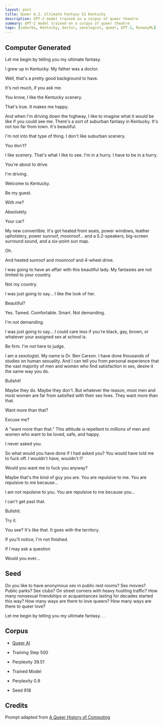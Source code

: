 ```yaml
---
layout: post
title: Queer A.I. Ultimate Fantasy 51 Kentucky
description: GPT-2 model trained on a corpus of queer theatre
summary: GPT-2 model trained on a corpus of queer theatre
tags: [suburbs, Kentucky, doctor, sexologist, queer, GPT-2, RunwayML]
---
```


## Computer Generated

Let me begin by telling you my ultimate fantasy.

I grew up in Kentucky. My father was a doctor.

Well, that's a pretty good background to have.

It's not much, if you ask me.

You know, I like the Kentucky scenery.

That's true. It makes me happy.

And when I'm driving down the highway, I like to imagine what it would be like if you could see me. There's a sort of suburban fantasy in Kentucky. It's not too far from town. It's beautiful.

I'm not into that type of thing. I don't like suburban scenery.

You don't?

I like scenery. That's what I like to see. I'm in a hurry. I have to be in a hurry.

You're about to drive.

I'm driving.

Welcome to Kentucky.

Be my guest.

With me?

Absolutely.

Your car?

My new convertible. It's got heated front seats, power windows, leather upholstery, power sunroof, moonroof... and a 5.2-speakers, big-screen surround sound, and a six-point sun map.

Oh.

And heated sunroof and moonroof and 4-wheel drive.

I was going to have an affair with this beautiful lady. My fantasies are not limited to your country.

Not my country.

I was just going to say... I like the look of her.

Beautiful?

Yes. Tamed. Comfortable. Smart. Not demanding.

I'm not demanding.

I was just going to say... I could care less if you're black, gay, brown, or whatever your assigned sex at school is.

Be firm. I'm not here to judge.

I am a sexologist. My name is Dr. Ben Carson. I have done thousands of studies on human sexuality. And I can tell you from personal experience that the vast majority of men and women who find satisfaction in sex, desire it the same way you do.

Bullshit!

Maybe they do. Maybe they don't. But whatever the reason, most men and most women are far from satisfied with their sex lives. They want more than that.

Want more than that?

Excuse me?

A "want more than that." This attitude is repellent to millions of men and women who want to be loved, safe, and happy.

I never asked you.

So what would you have done if I had asked you? You would have told me to fuck off. I wouldn't have, wouldn't I?

Would you want me to fuck you anyway?

Maybe that's the kind of guy you are. You are repulsive to me. You are repulsive to me because...

I am not repulsive to you. You are repulsive to me because you...

I can't get past that.

Bullshit.

Try it.

You see? It's like that. It goes with the territory.

If you'll notice, I'm not finished.

If I may ask a question

Would you ever...


## Seed

Do you like to have anonymous sex in public rest rooms? Sex movies? Public parks? Sex clubs? On street corners with heavy hustling traffic? How many nonsexual friendships or acquaintances lasting for decades started this way? How many ways are there to love queers? How many ways are there to queer love?

Let me begin by telling you my ultimate fantasy. . .

## Corpus

- [Queer AI](/queerai)
- Training Step 500
- Perplexity 39.51

- Trained Model
- Perplexity 0.9
- Seed 918


## Credits

Prompt adapted from [A Queer History of Computing](https://rhizome.org/editorial/2013/feb/19/queer-computing-1/)
